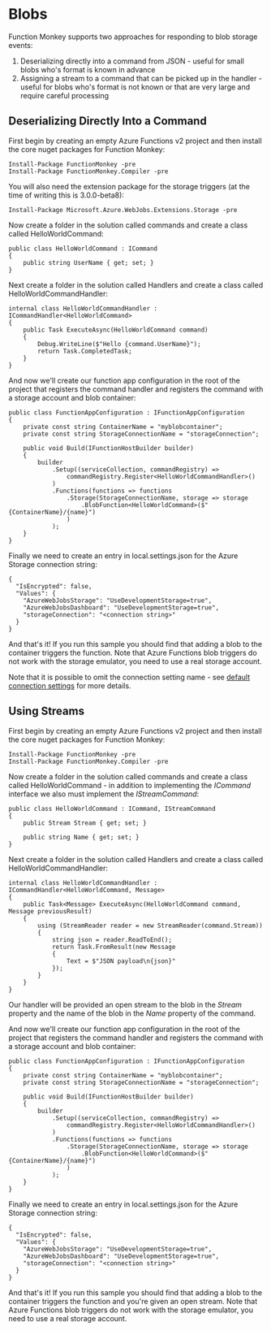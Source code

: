 # Blobs

Function Monkey supports two approaches for responding to blob storage events:

1. Deserializing directly into a command from JSON - useful for small blobs who's format is known in advance
2. Assigning a stream to a command that can be picked up in the handler - useful for blobs who's format is not known or that are very large and require careful processing

## Deserializing Directly Into a Command

First begin by creating an empty Azure Functions v2 project and then install the core nuget packages for Function Monkey:

    Install-Package FunctionMonkey -pre
    Install-Package FunctionMonkey.Compiler -pre

You will also need the extension package for the storage triggers (at the time of writing this is 3.0.0-beta8):

    Install-Package Microsoft.Azure.WebJobs.Extensions.Storage -pre

Now create a folder in the solution called commands and create a class called HelloWorldCommand:

    public class HelloWorldCommand : ICommand
    {
        public string UserName { get; set; }
    }

Next create a folder in the solution called Handlers and create a class called HelloWorldCommandHandler:

    internal class HelloWorldCommandHandler : ICommandHandler<HelloWorldCommand>
    {
        public Task ExecuteAsync(HelloWorldCommand command)
        {
            Debug.WriteLine($"Hello {command.UserName}");
            return Task.CompletedTask;
        }
    }

And now we'll create our function app configuration in the root of the project that registers the command handler and registers the command with a storage account and blob container:

    public class FunctionAppConfiguration : IFunctionAppConfiguration
    {
        private const string ContainerName = "myblobcontainer";
        private const string StorageConnectionName = "storageConnection";

        public void Build(IFunctionHostBuilder builder)
        {
            builder
                .Setup((serviceCollection, commandRegistry) =>
                    commandRegistry.Register<HelloWorldCommandHandler>()
                )
                .Functions(functions => functions
                    .Storage(StorageConnectionName, storage => storage
                        .BlobFunction<HelloWorldCommand>($"{ContainerName}/{name}")
                    )
                );
        }
    }

Finally we need to create an entry in local.settings.json for the Azure Storage connection string:

    {
      "IsEncrypted": false,
      "Values": {
        "AzureWebJobsStorage": "UseDevelopmentStorage=true",
        "AzureWebJobsDashboard": "UseDevelopmentStorage=true",
        "storageConnection": "<connection string>" 
      }
    }

And that's it! If you run this sample you should find that adding a blob to the container triggers the function. Note that Azure Functions blob triggers do not work with the storage emulator, you need to use a real storage account.

Note that it is possible to omit the connection setting name - see [default connection settings](/crosscutting/connectionStrings.md) for more details.

## Using Streams

First begin by creating an empty Azure Functions v2 project and then install the core nuget packages for Function Monkey:

    Install-Package FunctionMonkey -pre
    Install-Package FunctionMonkey.Compiler -pre

Now create a folder in the solution called commands and create a class called HelloWorldCommand - in addition to implementing the _ICommand_ interface we also must implement the _IStreamCommand_:

    public class HelloWorldCommand : ICommand, IStreamCommand
    {
        public Stream Stream { get; set; }

        public string Name { get; set; }
    }

Next create a folder in the solution called Handlers and create a class called HelloWorldCommandHandler:

    internal class HelloWorldCommandHandler : ICommandHandler<HelloWorldCommand, Message>
    {
        public Task<Message> ExecuteAsync(HelloWorldCommand command, Message previousResult)
        {
            using (StreamReader reader = new StreamReader(command.Stream))
            {
                string json = reader.ReadToEnd();
                return Task.FromResult(new Message
                {
                    Text = $"JSON payload\n{json}"
                });
            }                
        }
    }

Our handler will be provided an open stream to the blob in the _Stream_ property and the name of the blob in the _Name_ property of the command.
    
And now we'll create our function app configuration in the root of the project that registers the command handler and registers the command with a storage account and blob container:

    public class FunctionAppConfiguration : IFunctionAppConfiguration
    {
        private const string ContainerName = "myblobcontainer";
        private const string StorageConnectionName = "storageConnection";

        public void Build(IFunctionHostBuilder builder)
        {
            builder
                .Setup((serviceCollection, commandRegistry) =>
                    commandRegistry.Register<HelloWorldCommandHandler>()
                )
                .Functions(functions => functions
                    .Storage(StorageConnectionName, storage => storage
                        .BlobFunction<HelloWorldCommand>($"{ContainerName}/{name}")
                    )
                );
        }
    }

Finally we need to create an entry in local.settings.json for the Azure Storage connection string:

    {
      "IsEncrypted": false,
      "Values": {
        "AzureWebJobsStorage": "UseDevelopmentStorage=true",
        "AzureWebJobsDashboard": "UseDevelopmentStorage=true",
        "storageConnection": "<connection string>" 
      }
    }

And that's it! If you run this sample you should find that adding a blob to the container triggers the function and you're given an open stream. Note that Azure Functions blob triggers do not work with the storage emulator, you need to use a real storage account.